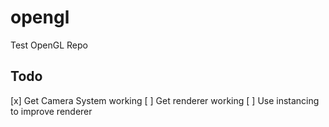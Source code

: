 # opengl
Test OpenGL Repo


## Todo
[x] Get Camera System working
[ ] Get renderer working
[ ] Use instancing to improve renderer
